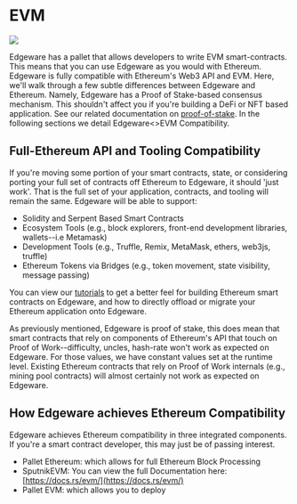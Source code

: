 # EVM

![](../..//img/124-1245885_ethereum-logo-eth-coin-logo-png-transparent-png.png)

Edgeware has a pallet that allows developers to write EVM smart-contracts. This means that you can use Edgeware as you would with Ethereum. Edgeware is fully compatible with Ethereum's Web3 API and EVM. Here, we'll walk through a few subtle differences between Edgeware and Ethereum. Namely, Edgeware has a Proof of Stake-based consensus mechanism. This shouldn't affect you if you're building a DeFi or NFT based application. See our related documentation on [proof-of-stake](https://docs.edgeware.wiki/edgeware-stack/staking). In the following sections we detail Edgeware<>EVM Compatibility.

## Full-Ethereum API and Tooling Compatibility

If you're moving some portion of your smart contracts, state, or considering porting your full set of contracts off Ethereum to Edgeware, it should 'just work'. That is the full set of your application, contracts, and tooling will remain the same. Edgeware will be able to support:

- Solidity and Serpent Based Smart Contracts
- Ecosystem Tools (e.g., block explorers, front-end development libraries, wallets--i.e Metamask)
- Development Tools (e.g., Truffle, Remix, MetaMask, ethers, web3js, truffle)
- Ethereum Tokens via Bridges (e.g., token movement, state visibility, message passing)

You can view our [tutorials](https://docs.edgeware.wiki/development/develop/smart-contracts/evm-smart-contracts/tutorials) to get a better feel for building Ethereum smart contracts on Edgeware, and how to directly offload or migrate your Ethereum application onto Edgeware.

As previously mentioned, Edgeware is proof of stake, this does mean that smart contracts that rely on components of Ethereum's API that touch on Proof of Work--difficulty, uncles, hash-rate won't work as expected on Edgeware. For those values, we have constant values set at the runtime level. Existing Ethereum contracts that rely on Proof of Work internals (e.g., mining pool contracts) will almost certainly not work as expected on Edgeware.

## How Edgeware achieves Ethereum Compatibility

Edgeware achieves Ethereum compatibility in three integrated components. If you're a smart contract developer, this may just be of passing interest.

- Pallet Ethereum: which allows for full Ethereum Block Processing
- SputnikEVM: You can view the full Documentation here: [https://docs.rs/evm/](https://docs.rs/evm/)
- Pallet EVM: which allows you to deploy
